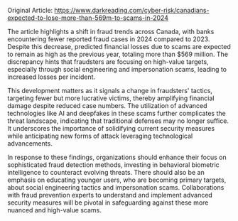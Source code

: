 Original Article: https://www.darkreading.com/cyber-risk/canadians-expected-to-lose-more-than-569m-to-scams-in-2024

The article highlights a shift in fraud trends across Canada, with banks encountering fewer reported fraud cases in 2024 compared to 2023. Despite this decrease, predicted financial losses due to scams are expected to remain as high as the previous year, totaling more than $569 million. The discrepancy hints that fraudsters are focusing on high-value targets, especially through social engineering and impersonation scams, leading to increased losses per incident.

This development matters as it signals a change in fraudsters' tactics, targeting fewer but more lucrative victims, thereby amplifying financial damage despite reduced case numbers. The utilization of advanced technologies like AI and deepfakes in these scams further complicates the threat landscape, indicating that traditional defenses may no longer suffice. It underscores the importance of solidifying current security measures while anticipating new forms of attack leveraging technological advancements.

In response to these findings, organizations should enhance their focus on sophisticated fraud detection methods, investing in behavioral biometric intelligence to counteract evolving threats. There should also be an emphasis on educating younger users, who are becoming primary targets, about social engineering tactics and impersonation scams. Collaborations with fraud prevention experts to understand and implement advanced security measures will be pivotal in safeguarding against these more nuanced and high-value scams.